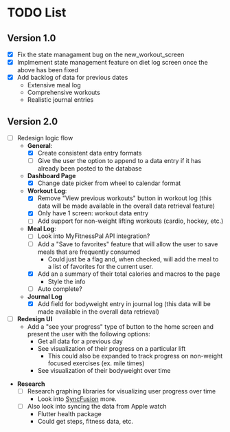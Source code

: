 # TODO List

## Version 1.0
- [x] Fix the state managament bug on the new_workout_screen
- [x] Implmement state management feature on diet log screen once the above has been fixed
- [x] Add backlog of data for previous dates
    - Extensive meal log
    - Comprehensive workouts
    - Realistic journal entries

## Version 2.0
- [ ] Redesign logic flow
  - **General**:
    - [x] Create consistent data entry formats
    - [ ] Give the user the option to append to a data entry if it has already been posted to the database
  - **Dashboard Page**
    - [x] Change date picker from wheel to calendar format
  - **Workout Log**:
    - [x] Remove "View previous workouts" button in workout log (this data will be made available in the overall data retrieval feature)
    - [x] Only have 1 screen: workout data entry
    - [ ] Add support for non-weight lifting workouts (cardio, hockey, etc.)
  - **Meal Log**:
    - [ ] Look into MyFitnessPal API integration?
    - [ ] Add a "Save to favorites" feature that will allow the user to save meals that are frequently consumed
      - Could just be a flag and, when checked, will add the meal to a list of favorites for the current user.
    - [x] Add an a summary of their total calories and macros to the page
      - Style the info
    - [ ] Auto complete?
  - **Journal Log**
    - [x] Add field for bodyweight entry in journal log (this data will be made available in the overall data retrieval)
- [ ] **Redesign UI**
  - Add a "see your progress" type of button to the home screen and present the user with the following options:
    - Get all data for a previous day
    - See visualization of their progress on a particular lift
      - This could also be expanded to track progress on non-weight focused exercises (ex. mile times)
    - See visualization of their bodyweight over time
- **Research**
  - [ ] Research graphing libraries for visualizing user progress over time
    - Look into [SyncFusion](https://www.syncfusion.com/blogs/post/introducing-data-viz-widgets-for-flutter.aspx) more.
  - [ ] Also look into syncing the data from Apple watch
      - Flutter health package
      - Could get steps, fitness data, etc.